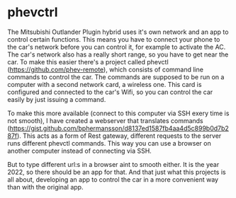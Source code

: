 # phevctrl

The Mitsubishi Outlander Plugin hybrid uses it's own network and an app to control certain functions. 
This means you have to connect your phone to the car's network before you can control it, for example to activate the AC.
The car's network also has a really short range, so you have to get near the car.
To make this easier there's a project called phevctl (https://github.com/phev-remote), which consists of command line commands to 
control the car. The commands are supposed to be run on a computer with a second network card, a wireless one.
This card is configured and connected to the car's Wifi, so you can control the car easily by just issuing a command.

To make this more available (connect to this computer via SSH exery time is not smooth), I have created a webserver that translates commands (https://gist.github.com/bphermansson/d8137ed1587fb4aa4d5c899b0d7b287f). 
This acts as a form of Rest gateway, different requests to the server runs different phevctl commands. This way you can 
use a browser on another computer instead of connecting via SSH.

But to type different url:s in a browser aint to smooth either. It is the year 2022, so there should be an app for that. And 
that just what this projects is all about, developing an app to control the car in a more convenient way than with the original app.
